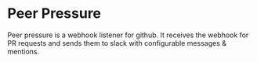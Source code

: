 # Peer Pressure
Peer pressure is a webhook listener for github. It receives the webhook for PR requests and sends them to slack with configurable messages &amp; mentions.
